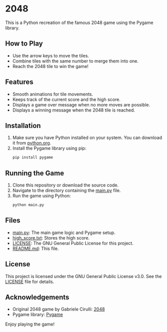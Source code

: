 # 2048

This is a Python recreation of the famous 2048 game using the Pygame library.

## How to Play

- Use the arrow keys to move the tiles.
- Combine tiles with the same number to merge them into one.
- Reach the 2048 tile to win the game!

## Features

- Smooth animations for tile movements.
- Keeps track of the current score and the high score.
- Displays a game over message when no more moves are possible.
- Displays a winning message when the 2048 tile is reached.

## Installation

1. Make sure you have Python installed on your system. You can download it from [python.org](https://www.python.org/).
2. Install the Pygame library using pip:
    ```sh
    pip install pygame
    ```

## Running the Game

1. Clone this repository or download the source code.
2. Navigate to the directory containing the [main.py](http://_vscodecontentref_/1) file.
3. Run the game using Python:
    ```sh
    python main.py
    ```

## Files

- [main.py](http://_vscodecontentref_/2): The main game logic and Pygame setup.
- [high_score.txt](http://_vscodecontentref_/3): Stores the high score.
- [LICENSE](http://_vscodecontentref_/4): The GNU General Public License for this project.
- [README.md](http://_vscodecontentref_/5): This file.

## License

This project is licensed under the GNU General Public License v3.0. See the [LICENSE](http://_vscodecontentref_/6) file for details.

## Acknowledgements

- Original 2048 game by Gabriele Cirulli: [2048](https://play2048.co/)
- Pygame library: [Pygame](https://www.pygame.org/)

Enjoy playing the game!